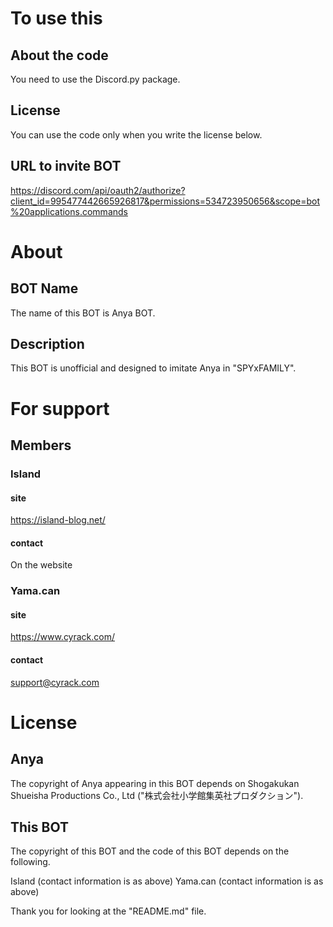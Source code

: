 # To use this
## About the code
You need to use the Discord.py package.
## License
You can use the code only when you write the license below.
## URL to invite BOT
https://discord.com/api/oauth2/authorize?client_id=995477442665926817&permissions=534723950656&scope=bot%20applications.commands
# About
## BOT Name
The name of this BOT is Anya BOT.
## Description
This BOT is unofficial and designed to imitate Anya in "SPYxFAMILY".
# For support
## Members
### Island
#### site
https://island-blog.net/
#### contact
On the website
### Yama.can
#### site
https://www.cyrack.com/
#### contact
support@cyrack.com
# License
## Anya
The copyright of Anya appearing in this BOT depends on Shogakukan Shueisha Productions Co., Ltd ("株式会社小学館集英社プロダクション").
## This BOT
The copyright of this BOT and the code of this BOT depends on the following.

Island (contact information is as above)
Yama.can (contact information is as above)


Thank you for looking at the "README.md" file.
